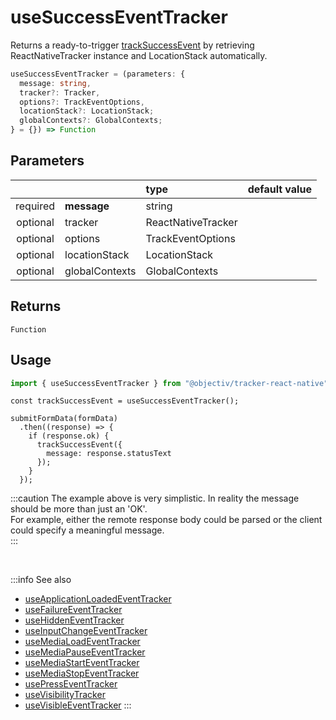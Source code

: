 # useSuccessEventTracker

Returns a ready-to-trigger [trackSuccessEvent](/tracking/react-native/api-reference/eventTrackers/trackSuccessEvent.md) by retrieving ReactNativeTracker instance and LocationStack automatically.

```ts
useSuccessEventTracker = (parameters: {
  message: string,
  tracker?: Tracker,
  options?: TrackEventOptions,
  locationStack?: LocationStack;
  globalContexts?: GlobalContexts;
} = {}) => Function
```

## Parameters
|          |                | type               | default value |
|:--------:|:---------------|:-------------------|:--------------|
| required | **message**    | string             |               |
| optional | tracker        | ReactNativeTracker |               |
| optional | options        | TrackEventOptions  |               |
| optional | locationStack  | LocationStack      |               |
| optional | globalContexts | GlobalContexts     |               |

## Returns
`Function`

## Usage
```ts
import { useSuccessEventTracker } from "@objectiv/tracker-react-native";
```

```tsx title="Scenario: form submit success"
const trackSuccessEvent = useSuccessEventTracker();

submitFormData(formData)
  .then((response) => {
    if (response.ok) {
      trackSuccessEvent({
        message: response.statusText
      });
    }
  });
```

:::caution
The example above is very simplistic. In reality the message should be more than just an 'OK'.  
For example, either the remote response body could be parsed or the client could specify a meaningful message.  
:::

<br />

:::info See also
- [useApplicationLoadedEventTracker](/tracking/react-native/api-reference/hooks/eventTrackers/useApplicationLoadedEventTracker.md)
- [useFailureEventTracker](/tracking/react-native/api-reference/hooks/eventTrackers/useFailureEventTracker.md)
- [useHiddenEventTracker](/tracking/react-native/api-reference/hooks/eventTrackers/useHiddenEventTracker.md)
- [useInputChangeEventTracker](/tracking/react-native/api-reference/hooks/eventTrackers/useInputChangeEventTracker.md)
- [useMediaLoadEventTracker](/tracking/react-native/api-reference/hooks/eventTrackers/useMediaLoadEventTracker.md)
- [useMediaPauseEventTracker](/tracking/react-native/api-reference/hooks/eventTrackers/useMediaPauseEventTracker.md)
- [useMediaStartEventTracker](/tracking/react-native/api-reference/hooks/eventTrackers/useMediaStartEventTracker.md)
- [useMediaStopEventTracker](/tracking/react-native/api-reference/hooks/eventTrackers/useMediaStopEventTracker.md)
- [usePressEventTracker](/tracking/react-native/api-reference/hooks/eventTrackers/usePressEventTracker.md)
- [useVisibilityTracker](/tracking/react-native/api-reference/hooks/eventTrackers/useVisibilityTracker.md)
- [useVisibleEventTracker](/tracking/react-native/api-reference/hooks/eventTrackers/useVisibleEventTracker.md)
:::
